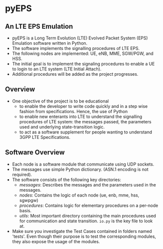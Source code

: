 pyEPS
=====

## An LTE EPS Emulation ##
  - pyEPS is a Long Term Evolution (LTE) Evolved Packet System (EPS) Emulation software written in Python.
  - The software implements the signalling procedures of LTE EPS.
  - The following nodes are implemented: UE, eNB, MME, SGW/PGW, and HSS.
  - The initial goal is to implement the signaling procedures to enable a UE to login to an LTE system (LTE Initial Attach).
  - Additional procedures will be added as the project progresses.

  
## Overview ##
  - One objective of the project is to be educational 
      - to enable the developer to write code quickly and in a step wise fashion from specifications. Hence, the use of Python
      - to enable new enterants into LTE to understand the signalling procedures of LTE system: the messages passed, the parameters used and underlying state-transition logic.
      - to act as a software supplement for people wanting to understand 3GPP LTE Specifications.

## Software Overview ##
 - Each node is a software module that communicate using UDP sockets. 
 - The messages use simple Python dictionary. (ASN.1 encoding is not required).
 - The software consists of the following key directories:
     - *messages*: Describes the messages and the parameters used in the messages.
     - *nodes*: Contains the logic of each node (ue, enb, mme, hss, sgwpgw)
     - *procedures*: Contains logic for elementary procedures on a per-node basis.
     - *utils*: Most important directory containing the main procedures used for communication and state transition. `io.py` is the key file to look at.
 - Make sure you investigate the Test Cases contained in folders named 'tests'. Even though their purpose is to test the corresponding modules, they also expose the usage of the modules.
